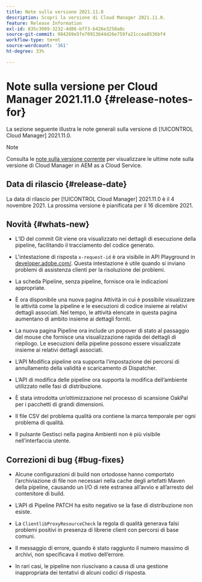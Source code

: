 ```yaml
---
title: Note sulla versione 2021.11.0
description: Scopri la versione di Cloud Manager 2021.11.0.
feature: Release Information
exl-id: 835c3989-3232-4d86-bff3-b426e3250a8c
source-git-commit: 984269e5fe70913644d26e759fa21ccea0536bf4
workflow-type: tm+mt
source-wordcount: '361'
ht-degree: 33%

---
```


# Note sulla versione per Cloud Manager 2021.11.0 {#release-notes-for}

La sezione seguente illustra le note generali sulla versione di [!UICONTROL Cloud Manager] 2021.11.0.

>[!NOTE]
>Consulta le [note sulla versione corrente](https://experienceleague.adobe.com/en/docs/experience-manager-cloud-service/content/release-notes/cloud-manager/current#getting-access) per visualizzare le ultime note sulla versione di Cloud Manager in AEM as a Cloud Service.

## Data di rilascio {#release-date}

La data di rilascio per [!UICONTROL Cloud Manager] 2021.11.0 è il 4 novembre 2021.
La prossima versione è pianificata per il 16 dicembre 2021.

## Novità {#whats-new}

* L’ID del commit Git viene ora visualizzato nei dettagli di esecuzione della pipeline, facilitando il tracciamento del codice generato.

* L&#39;intestazione di risposta `x-request-id` è ora visibile in API Playground in [developer.adobe.com/](https://developer.adobe.com/). Questa intestazione è utile quando si inviano problemi di assistenza clienti per la risoluzione dei problemi.

* La scheda Pipeline, senza pipeline, fornisce ora le indicazioni appropriate.

* È ora disponibile una nuova pagina Attività in cui è possibile visualizzare le attività come la pipeline e le esecuzioni di codice insieme ai relativi dettagli associati. Nel tempo, le attività elencate in questa pagina aumentano di ambito insieme ai dettagli forniti.

* La nuova pagina Pipeline ora include un popover di stato al passaggio del mouse che fornisce una visualizzazione rapida dei dettagli di riepilogo. Le esecuzioni della pipeline possono essere visualizzate insieme ai relativi dettagli associati.

* L’API Modifica pipeline ora supporta l’impostazione dei percorsi di annullamento della validità e scaricamento di Dispatcher.

* L’API di modifica delle pipeline ora supporta la modifica dell’ambiente utilizzato nelle fasi di distribuzione.

* È stata introdotta un’ottimizzazione nel processo di scansione OakPal per i pacchetti di grandi dimensioni.

* Il file CSV del problema qualità ora contiene la marca temporale per ogni problema di qualità.

* Il pulsante Gestisci nella pagina Ambienti non è più visibile nell’interfaccia utente.

## Correzioni di bug {#bug-fixes}

* Alcune configurazioni di build non ortodosse hanno comportato l’archiviazione di file non necessari nella cache degli artefatti Maven della pipeline, causando un I/O di rete estranea all’avvio e all’arresto del contenitore di build.

* L’API di Pipeline PATCH ha esito negativo se la fase di distribuzione non esiste.

* La `ClientlibProxyResourceCheck` la regola di qualità generava falsi problemi positivi in presenza di librerie client con percorsi di base comuni.

* Il messaggio di errore, quando è stato raggiunto il numero massimo di archivi, non specificava il motivo dell’errore.

* In rari casi, le pipeline non riuscivano a causa di una gestione inappropriata dei tentativi di alcuni codici di risposta.
